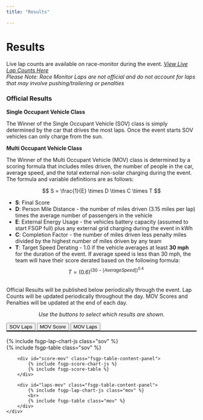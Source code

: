 ```yaml
---
title: "Results"

---
```


# Results

Live lap counts are available on race-monitor during the event. _[View Live Lap Counts Here](https://www.race-monitor.com/Live/Race/156988)_<br>
 _Please Note: Race Monitor Laps are not official and do not account for laps that may involve pushing/trailering or penalties_

### Official Results

__Single Occupant Vehicle Class__

The Winner of the Single Occupant Vehicle (SOV) class is simply determined by the car that drives the most laps. Once the event starts SOV vehicles can only charge from the sun. 

__Multi Occupant Vehicle Class__

The Winner of the Multi Occupant Vehicle (MOV) class is determined by a scoring formula that includes miles driven, the number of people in the car, average speed, and the total external non-solar charging during the event. The formula and variable definitions are as follows: <br>

$$ 
S = \frac{1}{E} \times D \times C \times T 
$$

- __S__: Final Score
- __D__: Person Mile Distance - the number of miles driven (3.15 miles per lap) times the average number of passengers in the vehicle 
- __E__: External Energy Usage - the vehicles battery capacity (assumed to start FSGP full) plus any external grid charging during the event in kWh
- __C__: Completion Factor - the number of miles driven less penalty miles divided by the highest number of miles driven by any team 
- __T__: Target Speed Derating - 1.0 if the vehicle averages at least <b>30 mph</b> for the duration of the event. If average speed is less than 30 mph, the team will have their score derated based on the following formula: 
$$
T = (0.6)^{(30-[Average Speed])^{0.4}} 
$$

<br>
Official Results will be published below periodically through the event. Lap Counts will be updated periodically throughout the day. MOV Scores and Penalties will be updated at the end of each day. 

<p style="text-align:center;"><i>Use the buttons to select which results are shown.</i></p>

<div class="fsgp-tab-container">
    <div class="fsgp-tab-buttons" style="border-bottom:2px solid;border-bottom-color:black;">
    <button class="fsgp-tab-button active" data-tab="laps-sov">SOV Laps</button>
    <button class="fsgp-tab-button" data-tab="score-mov">MOV Score</button>
    <button class="fsgp-tab-button" data-tab="laps-mov">MOV Laps</button>
    </div>
<br>
    <div class="fsgp-tab-content">
        <div id="laps-sov" class="fsgp-table-content-panel">
            {% include fsgp-lap-chart-js class="sov" %}
			<br>
			{% include fsgp-table class="sov" %} 
        </div>

        <div id="score-mov" class="fsgp-table-content-panel">
			{% include fsgp-score-chart-js %}
			{% include fsgp-score-table %} 
        </div>

        <div id="laps-mov" class="fsgp-table-content-panel">
            {% include fsgp-lap-chart-js class="mov" %}
			<br>
			{% include fsgp-table class="mov" %} 
        </div>
    </div>
</div>



